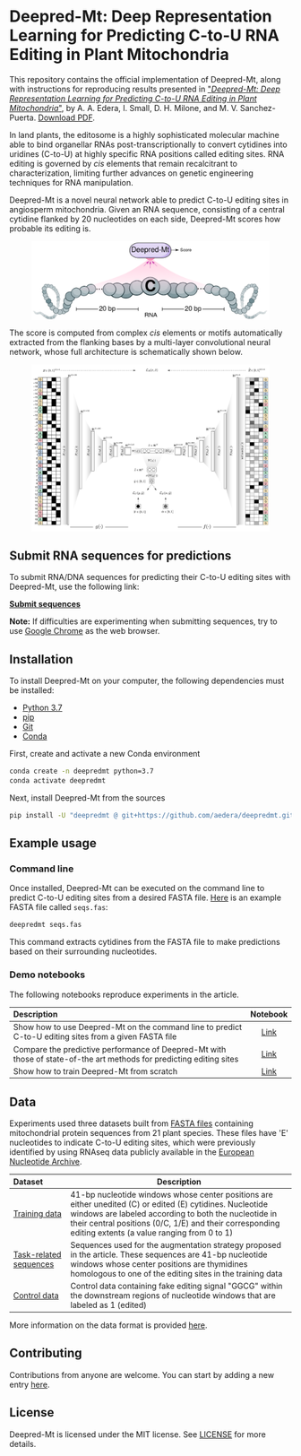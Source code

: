 # Deepred-Mt: Deep Representation Learning for Predicting C-to-U RNA Editing in Plant Mitochondria

This repository contains the official implementation of Deepred-Mt, along with
instructions for reproducing results presented in
["_Deepred-Mt: Deep Representation Learning for Predicting C-to-U RNA Editing in Plant Mitochondria_"](https://www.sciencedirect.com/science/article/abs/pii/S0010482521004765),
by A. A. Edera, I. Small, D. H. Milone, and
M. V. Sanchez-Puerta. [Download PDF](https://sinc.unl.edu.ar/sinc-publications/2021/ESSM21/sinc_ESSM21.pdf).

In land plants, the editosome is a highly sophisticated molecular machine able
to bind organellar RNAs post-transcriptionally to convert cytidines into
uridines (C-to-U) at highly specific RNA positions called editing sites. RNA
editing is governed by _cis_ elements that remain recalcitrant to
characterization, limiting further advances on genetic engineering techniques
for RNA manipulation.

Deepred-Mt is a novel neural network able to predict C-to-U editing sites in
angiosperm mitochondria. Given an RNA sequence, consisting of a central
cytidine flanked by 20 nucleotides on each side, Deepred-Mt scores how
probable its editing is.

<figure>
  <p align="center">
  <img src=fig/convolution.png alt="Convolution" width="500" style="vertical-align:middle"/>
  </p>
</figure>

The score is computed from complex _cis_ elements or motifs automatically
extracted from the flanking bases by a multi-layer convolutional neural
network, whose full architecture is schematically shown below.

<figure>
  <p align="center">
  <img src=fig/model-architecture.png alt="Deepred-Mt" width="600" style="vertical-align:middle"/>
  </p>
</figure>

## Submit RNA sequences for predictions

To submit RNA/DNA sequences for predicting their C-to-U editing sites with
Deepred-Mt, use the following link:

**[Submit sequences](https://colab.research.google.com/github/aedera/deepredmt/blob/main/notebooks/05_fasta_submission.ipynb)**

**Note:** If difficulties are experimenting when submitting sequences, try to
  use [Google Chrome](https://www.google.com/chrome/) as the web browser.

## Installation

To install Deepred-Mt on your computer, the following dependencies must be
installed:

* [Python 3.7](https://www.python.org/)
* [pip](https://pip.pypa.io/en/stable/)
* [Git](https://git-scm.com/)
* [Conda](https://docs.conda.io/en/latest/)

First, create and activate a new Conda environment

```bash
conda create -n deepredmt python=3.7
conda activate deepredmt

```

Next, install Deepred-Mt from the sources

```bash
pip install -U "deepredmt @ git+https://github.com/aedera/deepredmt.git"
```

## Example usage

### Command line

Once installed, Deepred-Mt can be executed on the command line to predict
C-to-U editing sites from a desired FASTA
file. [Here](https://raw.githubusercontent.com/aedera/deepredmt/main/data/seqs.fas)
is an example FASTA file called `seqs.fas`:

```bash
deepredmt seqs.fas
```

This command extracts cytidines from the FASTA file to make predictions based
on their surrounding nucleotides.

### Demo notebooks

The following notebooks reproduce experiments in the article.

| Description | Notebook |
|:------------|:--------:|
| Show how to use Deepred-Mt on the command line to predict C-to-U editing sites from a given FASTA file|[Link](https://colab.research.google.com/github/aedera/deepredmt/blob/main/notebooks/01_prediction_from_fasta.ipynb)|
| Compare the predictive performance of Deepred-Mt with those of state-of-the art methods for predicting editing sites| [Link](https://colab.research.google.com/github/aedera/deepredmt/blob/main/notebooks/02_reproduce_comparative_analysis.ipynb) |
| Show how to train Deepred-Mt from scratch| [Link](https://colab.research.google.com/github/aedera/deepredmt/blob/main/notebooks/03_deepredmt_training.ipynb) |

## Data

Experiments used three datasets built from
[FASTA files](./data/fasta-files.tar.gz) containing mitochondrial protein
sequences from 21 plant species. These files have 'E' nucleotides to indicate
C-to-U editing sites, which were previously identified by using RNAseq data
publicly available in the
[European Nucleotide Archive](https://www.ebi.ac.uk/ena/browser/home).

| Dataset | Description |
|:-----|-------------|
|[Training data](./data/training-data.tsv.gz)| 41-bp nucleotide windows whose center positions are either unedited (C) or edited (E) cytidines. Nucleotide windows are labeled according to both the nucleotide in their central positions (0/C, 1/E) and their corresponding editing extents (a value ranging from 0 to 1)|
|[Task-related sequences](./data/task-related-sequences.tsv.gz)| Sequences used for the augmentation strategy proposed in the article. These sequences are 41-bp nucleotide windows whose center positions are thymidines homologous to one of the editing sites in the training data|
|[Control data](./data/control-data.tsv.gz)| Control data containing fake editing signal "GGCG" within the downstream regions of nucleotide windows that are labeled as 1 (edited)|

More information on the data format is provided [here](./data).


## Contributing

Contributions from anyone are welcome. You can start by adding a new entry [here](https://github.com/aedera/deepredmt/issues).


## License

Deepred-Mt is licensed under the MIT license. See [LICENSE](./LICENSE) for more details.
